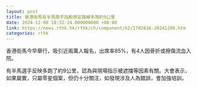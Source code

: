 ```yaml
---
layout: post
title: 香港街馬有半馬跑手指較原定路線多跑約9公里
date: 2024-12-08 18:32:24.000000000 +08:00
link: https://news.rthk.hk/rthk/ch/component/k2/1782616-20241208.htm
categories: rthk
---
```


香港街馬今早舉行，吸引近兩萬人報名，出席率85%，有4人因骨折或擦傷流血入院。

有半馬選手反映多跑了約9公里，認為與現場指示被遮擋等因素有關。大會表示，如果屬實，只屬零星個案，但仍十分關注，如發現涉及人為錯誤，會加強培訓。
